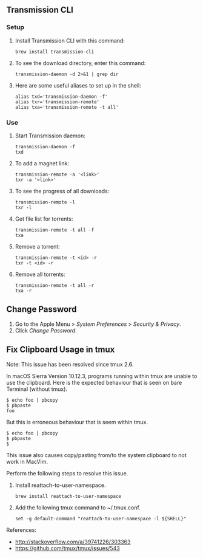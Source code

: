 Transmission CLI
----------------

### Setup

 1. Install Transmission CLI with this command:

        brew install transmission-cli

 2. To see the download directory, enter this command:

        transmission-daemon -d 2>&1 | grep dir

 3. Here are some useful aliases to set up in the shell:

        alias txd='transmission-daemon -f'
        alias txr='transmission-remote'
        alias txa='transmission-remote -t all'


### Use

 1. Start Transmission daemon:

        transmission-daemon -f
        txd

 2. To add a magnet link:

        transmission-remote -a '<link>'
        txr -a '<link>'

 3. To see the progress of all downloads:

        transmission-remote -l
        txr -l

 4. Get file list for torrents:

        transmission-remote -t all -f
        txa

 5. Remove a torrent:

        transmission-remote -t <id> -r
        txr -t <id> -r

 6. Remove all torrents:

        transmission-remote -t all -r
        txa -r


Change Password
---------------

 1. Go to the Apple Menu > *System Preferences* > *Security & Privacy*.
 2. Click *Change Password*.


Fix Clipboard Usage in tmux
---------------------------

Note: This issue has been resolved since tmux 2.6.

In macOS Sierra Version 10.12.3, programs running within tmux are unable
to use the clipboard. Here is the expected behaviour that is seen on
bare Terminal (without tmux).

    $ echo foo | pbcopy
    $ pbpaste
    foo

But this is erroneous behaviour that is seem within tmux.

    $ echo foo | pbcopy
    $ pbpaste
    $

This issue also causes copy/pasting from/to the system clipboard to not
work in MacVim.

Perform the following steps to resolve this issue.

 1. Install reattach-to-user-namespace.

        brew install reattach-to-user-namespace

 2. Add the following tmux command to ~/.tmux.conf.

        set -g default-command "reattach-to-user-namespace -l ${SHELL}"

References:

  - http://stackoverflow.com/a/39741226/303363
  - https://github.com/tmux/tmux/issues/543
